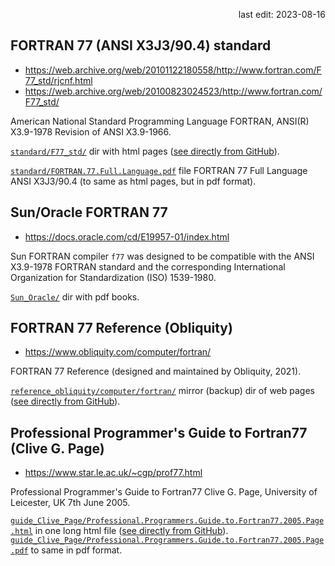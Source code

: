 <p align="right">last edit: 2023-08-16</p>

## FORTRAN 77 (ANSI X3J3/90.4) standard
* https://web.archive.org/web/20101122180558/http://www.fortran.com/F77_std/rjcnf.html
* https://web.archive.org/web/20100823024523/http://www.fortran.com/F77_std/

American National Standard Programming Language FORTRAN, ANSI(R) X3.9-1978
Revision of ANSI X3.9-1966.

[`standard/F77_std/`](standard/F77_std/) dir with html pages ([see directly from GitHub](https://raw.githack.com/musinsky/develop/master/fortran/FORTRAN77_doc/standard/F77_std/rjcnf.html)).

[`standard/FORTRAN.77.Full.Language.pdf`](standard/FORTRAN.77.Full.Language.pdf) file
FORTRAN 77 Full Language ANSI X3J3/90.4 (to same as html pages, but in pdf format).

## Sun/Oracle FORTRAN 77
* https://docs.oracle.com/cd/E19957-01/index.html

Sun FORTRAN compiler `f77` was designed to be compatible with the ANSI X3.9-1978
FORTRAN standard and the corresponding International Organization for
Standardization (ISO) 1539-1980.

[`Sun_Oracle/`](Sun_Oracle/) dir with pdf books.

## FORTRAN 77 Reference (Obliquity)
* https://www.obliquity.com/computer/fortran/

FORTRAN 77 Reference (designed and maintained by Obliquity, 2021).

[`reference_obliquity/computer/fortran/`](reference_obliquity/computer/fortran) mirror (backup) dir of web pages ([see directly from GitHub](https://raw.githack.com/musinsky/develop/master/fortran/FORTRAN77_doc/reference_obliquity/computer/fortran/index.html)).

## Professional Programmer's Guide to Fortran77 (Clive G. Page)
* https://www.star.le.ac.uk/~cgp/prof77.html

Professional Programmer's Guide to Fortran77 Clive G. Page, University of
Leicester, UK 7th June 2005.

[`guide_Clive_Page/Professional.Programmers.Guide.to.Fortran77.2005.Page.html`](guide_Clive_Page/Professional.Programmers.Guide.to.Fortran77.2005.Page.html) in one long html file ([see directly from GitHub](https://raw.githack.com/musinsky/develop/master/fortran/FORTRAN77_doc/guide_Clive_Page/Professional.Programmers.Guide.to.Fortran77.2005.Page.html)).
[`guide_Clive_Page/Professional.Programmers.Guide.to.Fortran77.2005.Page.pdf`](guide_Clive_Page/Professional.Programmers.Guide.to.Fortran77.2005.Page.pdf) to same in pdf format.

